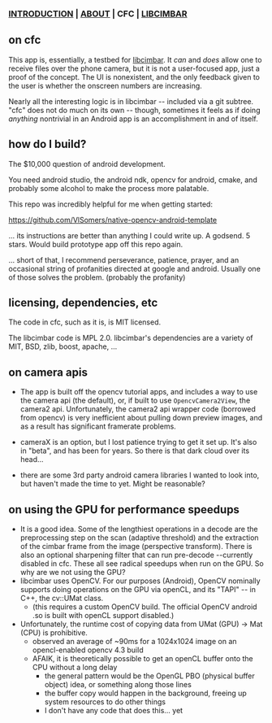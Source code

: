 ### [INTRODUCTION](https://github.com/sz3/cimbar) | [ABOUT](https://github.com/sz3/cimbar/blob/master/ABOUT.md) | CFC | [LIBCIMBAR](https://github.com/sz3/libcimbar)

## on cfc

This app is, essentially, a testbed for [libcimbar](https://github.com/sz3/libcimbar). It *can* and *does* allow one to receive files over the phone camera, but it is not a user-focused app, just a proof of the concept. The UI is nonexistent, and the only feedback given to the user is whether the onscreen numbers are increasing.

Nearly all the interesting logic is in libcimbar -- included via a git subtree. "cfc" does not do much on its own -- though, sometimes it feels as if doing *anything* nontrivial in an Android app is an accomplishment in and of itself.

## how do I build?

The $10,000 question of android development.

You need android studio, the android ndk, opencv for android, cmake, and probably some alcohol to make the process more palatable.

This repo was incredibly helpful for me when getting started:

https://github.com/VlSomers/native-opencv-android-template

... its instructions are better than anything I could write up. A godsend. 5 stars. Would build prototype app off this repo again.

... short of that, I recommend perseverance, patience, prayer, and an occasional string of profanities directed at google and android. Usually one of those solves the problem. (probably the profanity)

## licensing, dependencies, etc

The code in cfc, such as it is, is MIT licensed.

The libcimbar code is MPL 2.0. libcimbar's dependencies are a variety of MIT, BSD, zlib, boost, apache, ...

## on camera apis

* The app is built off the opencv tutorial apps, and includes a way to use the camera api (the default), or, if built to use `OpencvCamera2View`, the camera2 api. Unfortunately, the camera2 api wrapper code (borrowed from opencv) is very inefficient about pulling down preview images, and as a result has significant framerate problems.

* cameraX is an option, but I lost patience trying to get it set up. It's also in "beta", and has been for years. So there is that dark cloud over its head...

* there are some 3rd party android camera libraries I wanted to look into, but haven't made the time to yet. Might be reasonable?


## on using the GPU for performance speedups

* It is a good idea. Some of the lengthiest operations in a decode are the preprocessing step on the scan (adaptive threshold) and the extraction of the cimbar frame from the image (perspective transform). There is also an optional sharpening filter that can run pre-decode --currently disabled in cfc. These all see radical speedups when run on the GPU. So why are we not using the GPU?
* libcimbar uses OpenCV. For our purposes (Android), OpenCV nominally supports doing operations on the GPU via openCL, and its "TAPI" -- in C++, the cv::UMat class.
	* (this requires a custom OpenCV build. The official OpenCV android .so is built with openCL support disabled.)
* Unfortunately, the runtime cost of copying data from UMat (GPU) -> Mat (CPU) is prohibitive.
	* observed an average of ~90ms for a 1024x1024 image on an opencl-enabled opencv 4.3 build
	* AFAIK, it is theoretically possible to get an openCL buffer onto the CPU without a long delay
		* the general pattern would be the OpenGL PBO (physical buffer object) idea, or something along those lines
		* the buffer copy would happen in the background, freeing up system resources to do other things
		* I don't have any code that does this... yet
